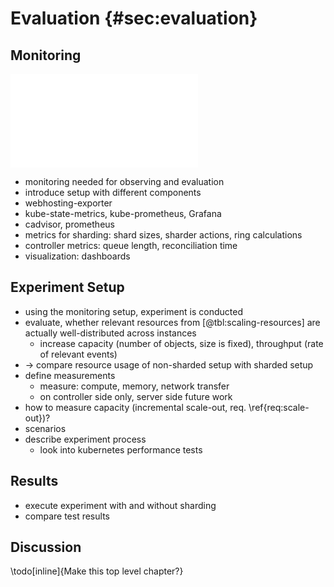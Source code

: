 # Evaluation {#sec:evaluation}

## Monitoring

![Test Plot](../results/base-cpu.pdf)

- monitoring needed for observing and evaluation
- introduce setup with different components
- webhosting-exporter
- kube-state-metrics, kube-prometheus, Grafana
- cadvisor, prometheus
- metrics for sharding: shard sizes, sharder actions, ring calculations
- controller metrics: queue length, reconciliation time
- visualization: dashboards

## Experiment Setup

- using the monitoring setup, experiment is conducted
- evaluate, whether relevant resources from [@tbl:scaling-resources] are actually well-distributed across instances
  - increase capacity (number of objects, size is fixed), throughput (rate of relevant events)
- -> compare resource usage of non-sharded setup with sharded setup
- define measurements
  - measure: compute, memory, network transfer
  - on controller side only, server side future work
- how to measure capacity (incremental scale-out, req. \ref{req:scale-out})?
- scenarios
- describe experiment process
  - look into kubernetes performance tests

## Results

- execute experiment with and without sharding
- compare test results

## Discussion

\todo[inline]{Make this top level chapter?}
